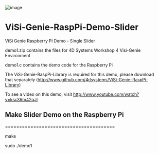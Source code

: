 ![image](http://www.4dsystems.com.au/imagenes/header.png)

ViSi-Genie-RaspPi-Demo-Slider
=============================

ViSi Genie Raspberry Pi Demo - Single Slider


demo1.zip contains the files for 4D Systems Workshop 4 Visi-Genie Environment

demo1.c contains the demo code for the Raspberry Pi

The ViSi-Genie-RaspPi-Library is required for this demo, please download that separately (http://www.github.com/4dsystems/ViSi-Genie-RaspPi-Library)

To see a video on this demo, visit http://www.youtube.com/watch?v=kscX6m42qJI


## Make Slider Demo on the Raspberry Pi
=======================================

  make

  sudo ./demo1
